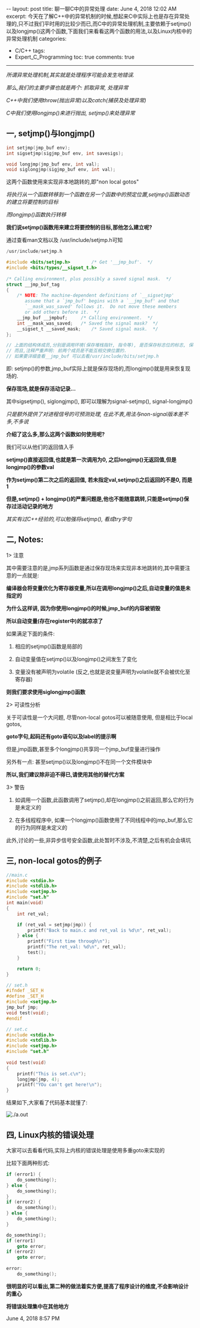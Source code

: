 --
layout: post
title: 聊一聊C中的异常处理
date: June 4, 2018 12:02 AM
excerpt: 今天在了解C++中的异常机制的时候,想起来C中实际上也是存在异常处理的,只不过我们平时用的比较少而已,而C中的异常处理机制,主要依赖于setjmp()以及longjmp()这两个函数,下面我们来看看这两个函数的用法,以及Linux内核中的异常处理机制
categories:
- C/C++
tags:
- Expert_C_Programming
toc: true
comments: true
---

*所谓异常处理机制,其实就是处理程序可能会发生地错误.*

*那么,我们的主要步骤也就是两个: 抓取异常, 处理异常*

*C++中我们使用throw(抛出异常)以及catch(捕获及处理异常)*

*C中我们使用longjmp()来进行抛出, setjmp()来处理异常*

## 一, setjmp()与longjmp()

```cpp
int setjmp(jmp_buf env);
int sigsetjmp(sigjmp_buf env, int savesigs);

void longjmp(jmp_buf env, int val);
void siglongjmp(sigjmp_buf env, int val);
```

这两个函数使用来实现非本地跳转的,即"non local gotos"

*将执行从一个函数转移到一个函数在另一个函数中的预定位置,setjmp()函数动态的建立将要控制的目标*

*而longjmp()函数执行转移*

**我们说setjmp()函数用来建立将要控制的目标,那他怎么建立呢?**

通过查看man文档以及 /usr/include/setjmp.h可知

```cpp
/usr/include/setjmp.h

#include <bits/setjmp.h>        /* Get '__jmp_buf'.  */
#include <bits/types/__sigset_t.h>
 
/* Calling environment, plus possibly a saved signal mask.  */
struct __jmp_buf_tag
{
    /* NOTE: The machine-dependent definitions of `__sigsetjmp'
       assume that a `jmp_buf' begins with a `__jmp_buf' and that
       `__mask_was_saved' follows it.  Do not move these members
       or add others before it.  */
    __jmp_buf __jmpbuf;     /* Calling environment.  */
    int __mask_was_saved;   /* Saved the signal mask?  */
    __sigset_t __saved_mask;    /* Saved signal mask.  */
};

// 上面的结构体成员,分别是调用环境(保存堆栈指针, 指令等), 是否保存标志位的标志, 保存的信号掩码
// 而且,注释严重声明: 前两个成员是不能互相交换位置的.
// 如果要详细查看__jmp_buf 可以去看/usr/include/bits/setjmp.h
```

即: setjmp()的参数,jmp_buf实际上就是保存现场的,而longjmp()就是用来恢复现场的.

**保存现场,就是保存活动记录...**

其中sigsetjmp(), siglongjmp(), 即可以理解为signal-setjmp(), signal-longjmp()

*只是额外提供了对进程信号的可预测处理, 在此不表,用法与non-signal版本差不多,不多说*

**介绍了这么多,那么这两个函数如何使用呢?**

我们可以从他们的返回值入手

**setjmp()直接返回值,也就是第一次调用为0, 之后longjmp()无返回值,但是longjmp()的参数val**

**作为setjmp()第二次之后的返回值, 若未指定val,setjmp()之后返回的不是0, 而是1**

**但是,setjmp() + longjmp()的严重问题是,他也不能随意跳转,只能是setjmp()保存过活动记录的地方**

*其实有过C++经验的,可以勉强将setjmp(), 看成try字句*

## 二, Notes:

1> 注意

其中需要注意的是,jmp系列函数是通过保存现场来实现非本地跳转的,其中需要注意的一点就是:

**编译器会将变量优化为寄存器变量,所以在调用longjmp()之后,自动变量的值是未指定的**

**为什么这样讲, 因为你使用longjmp()的时候,jmp_buf的内容被销毁**

**所以自动变量(存在register中)的就凉凉了**

如果满足下面的条件:

1. 相应的setjmp()函数是局部的

2. 自动变量值在setjmp()以及longjmp()之间发生了变化

3. 变量没有被声明为volatile (反之,也就是说变量声明为volatile就不会被优化至寄存器)

**则我们要求使用siglongjmp()函数**

2> 可读性分析

关于可读性是一个大问题, 尽管non-local gotos可以被随意使用, 但是相比于local gotos,

**goto字句,起码还有goto语句以及label的提示啊**

但是,jmp函数,甚至多个longjmp()共享同一个jmp_buf变量进行操作

另外有一点: 甚至setjmp()以及longjmp()不在同一个文件模块中

**所以,我们建议除非迫不得已,请使用其他的替代方案**

3> 警告

1. 如调用一个函数,此函数调用了setjmp(),却在longjmp()之前返回,那么它的行为是未定义的

2. 在多线程程序中, 如果一个longjmp()函数使用了不同线程中的jmp_buf,那么它的行为同样是未定义的

此外,讨论的一些,非异步信号安全函数,此处暂时不涉及,不清楚,之后有机会会填坑

## 三, non-local gotos的例子

```cpp
//main.c
#include <stdio.h>
#include <stdlib.h>
#include <setjmp.h>
#include "set.h"
int main(void)
{
    int ret_val;

    if (ret_val = setjmp(jmp)) {
        printf("Back to main.c and ret_val is %d\n", ret_val);
    } else {
        printf("First time through\n");
        printf("The ret_val: %d\n", ret_val);
        test();
    }

    return 0;
}
```

```cpp
// set.h
#ifndef _SET_H
#define _SET_H          
#include <setjmp.h> 
jmp_buf jmp;     
void test(void);
#endif

// set.c
#include <stdio.h>
#include <stdlib.h>
#include <setjmp.h>            
#include "set.h"               
     
void test(void)                
{    
    printf("This is set.c\n"); 
    longjmp(jmp, 4);           
    printf("YOu can't get here!\n");
}
```

结果如下,大家看了代码基本就懂了:

![./a.out](http://p8uroi1uf.bkt.clouddn.com/jmp.png)

## 四, Linux内核的错误处理

大家可以去看看代码,实际上内核的错误处理是使用多重goto来实现的

比较下面两种形式:

```cpp
if (error1) {
	do_something();
} else {
	do_something();
}
if (error2) {
	do_something();
} else {
	do_something();
}

```

```cpp
do_something();
if (error1)
	goto error;
if (error2)
	goto error;
	
error:
	do_something();
```

**很明显的可以看出,第二种的做法着实方便,提高了程序设计的维度,不会影响设计的重心**

**将错误处理集中在其他地方**

June 4, 2018 8:57 PM

